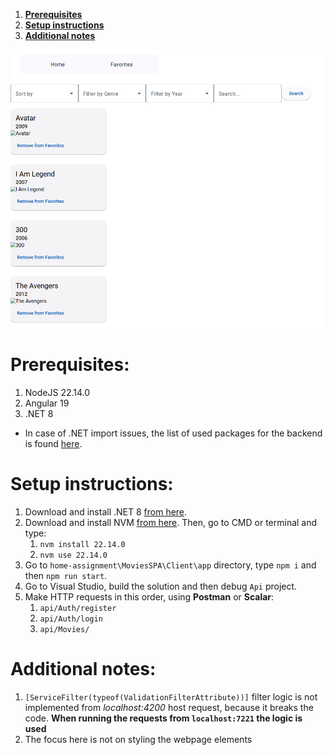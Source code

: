 1. **<a href="?tab=readme-ov-file#prerequisites">Prerequisites</a>**
2. **<a href="?tab=readme-ov-file#setup-instructions">Setup instructions</a>**
3. **<a href="?tab=readme-ov-file#additional-notes">Additional notes</a>**

![SPA screenshot](./Screenshot.png)

# Prerequisites:

1. NodeJS 22.14.0
2. Angular 19
3. .NET 8

- In case of .NET import issues, the list of used packages for the backend is found [here](http://github.com/guybeckenstein/movies-app/tree/main/MoviesSPA/packages).

# Setup instructions:

1. Download and install .NET 8 [from here](https://dotnet.microsoft.com/en-us/download/dotnet/8.0).
2. Download and install NVM [from here](https://github.com/coreybutler/nvm-windows#readme). Then, go to CMD or terminal and type:
   1. `nvm install 22.14.0`
   2. `nvm use 22.14.0`
3. Go to `home-assignment\MoviesSPA\Client\app` directory, type `npm i` and then `npm run start`.
4. Go to Visual Studio, build the solution and then debug `Api` project.
5. Make HTTP requests in this order, using **Postman** or **Scalar**:
   1. `api/Auth/register`
   2. `api/Auth/login`
   3. `api/Movies/`

# Additional notes:

1. `[ServiceFilter(typeof(ValidationFilterAttribute))]` filter logic is not implemented from _localhost:4200_ host request, because it breaks the code. **When running the requests from `localhost:7221` the logic is used**
2. The focus here is not on styling the webpage elements
